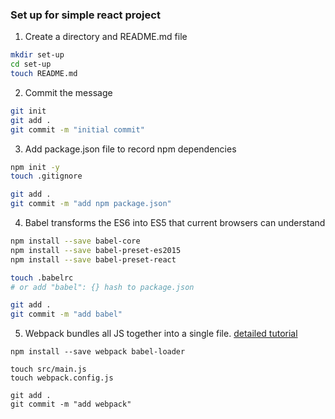 ### Set up for simple react project

1. Create a directory and README.md file
```bash
mkdir set-up
cd set-up
touch README.md
```

2. Commit the message
```bash
git init
git add .
git commit -m "initial commit"
```

3. Add package.json file to record npm dependencies
```bash
npm init -y
touch .gitignore

git add .
git commit -m "add npm package.json"
```

4. Babel transforms the ES6 into ES5 that current browsers can understand
```bash
npm install --save babel-core
npm install --save babel-preset-es2015
npm install --save babel-preset-react

touch .babelrc
# or add "babel": {} hash to package.json

git add .
git commit -m "add babel"
```

5. Webpack bundles all JS together into a single file.
[detailed tutorial](http://andrewhfarmer.com/build-your-own-starter/#4-webpack)
```
npm install --save webpack babel-loader

touch src/main.js
touch webpack.config.js

git add .
git commit -m "add webpack"
```

